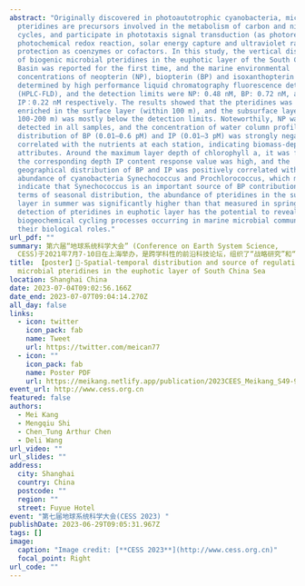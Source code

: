 ```yaml
---
abstract: "Originally discovered in photoautotrophic cyanobacteria, microbial
  pteridines are precursors involved in the metabolism of carbon and nitrogen
  cycles, and participate in phototaxis signal transduction (as photoreceptor),
  photochemical redox reaction, solar energy capture and ultraviolet radiation
  protection as coenzymes or cofactors. In this study, the vertical distribution
  of biogenic microbial pteridines in the euphotic layer of the South China Sea
  Basin was reported for the first time, and the marine environmental
  concentrations of neopterin (NP), biopterin (BP) and isoxanthopterin (IP) were
  determined by high performance liquid chromatography fluorescence detector
  (HPLC-FLD), and the detection limits were NP: 0.48 nM, BP: 0.72 nM, and
  IP：0.22 nM respectively. The results showed that the pteridines was mainly
  enriched in the surface layer (within 100 m), and the subsurface layer (at
  100-200 m) was mostly below the detection limits. Noteworthily, NP was not
  detected in all samples, and the concentration of water column profile
  distribution of BP (0.01–0.6 pM) and IP (0.01–3 pM) was strongly negatively
  correlated with the nutrients at each station, indicating biomass-dependent
  attributes. Around the maximum layer depth of chlorophyll a, it was found that
  the corresponding depth IP content response value was high, and the
  geographical distribution of BP and IP was positively correlated with the
  abundance of cyanobacteria Synechococcus and Prochlorococcus, which may
  indicate that Synechococcus is an important source of BP contribution. In
  terms of seasonal distribution, the abundance of pteridines in the surface
  layer in summer was significantly higher than that measured in spring. The
  detection of pteridines in euphotic layer has the potential to reveal the
  biogeochemical cycling processes occurring in marine microbial communities and
  their biological roles."
url_pdf: ""
summary: 第六届“地球系统科学大会” (Conference on Earth System Science,
  CESS)于2021年7月7-10日在上海举办，是跨学科性的前沿科技论坛，组织了“战略研究”和“青年论坛”。CESS是以地球科学学科交叉为特色的学术盛会。其目标在于促进横跨圈层、穿越时空的学术研讨，推动地球科学研究的海陆结合、古今结合、生命科学与地球科学结合、以及科学与技术的结合。
title: 【poster】🧐-Spatial-temporal distribution and source of regulation of
  microbial pteridines in the euphotic layer of South China Sea
location: Shanghai China
date: 2023-07-04T09:02:56.166Z
date_end: 2023-07-07T09:04:14.270Z
all_day: false
links:
  - icon: twitter
    icon_pack: fab
    name: Tweet
    url: https://twitter.com/meican77
  - icon: ""
    icon_pack: fab
    name: Poster PDF
    url: https://meikang.netlify.app/publication/2023CEES_Meikang_S49-9-8S_Poster.pdf
event_url: http://www.cess.org.cn
featured: false
authors:
  - Mei Kang
  - Mengqiu Shi
  - Chen_Tung Arthur Chen
  - Deli Wang
url_video: ""
url_slides: ""
address:
  city: Shanghai
  country: China
  postcode: ""
  region: ""
  street: Fuyue Hotel
event: "第七届地球系统科学大会(CESS 2023) "
publishDate: 2023-06-29T09:05:31.967Z
tags: []
image:
  caption: "Image credit: [**CESS 2023**](http://www.cess.org.cn)"
  focal_point: Right
url_code: ""
---
```

